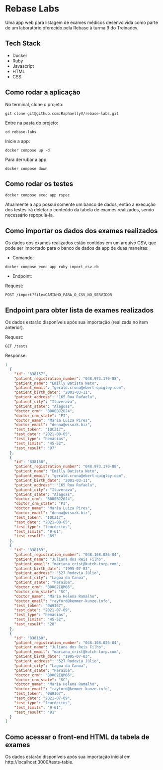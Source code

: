 # Rebase Labs

Uma app web para listagem de exames médicos desenvolvida como parte de um laboratório oferecido pela Rebase à turma 9 do Treinadev.

## Tech Stack

* Docker
* Ruby
* Javascript
* HTML
* CSS

## Como rodar a aplicação

No terminal, clone o projeto:

```
git clone git@github.com:RaphaellyV/rebase-labs.git
```

Entre na pasta do projeto:

```
cd rebase-labs
```

Inicie a app:

```
docker compose up -d
```

Para derrubar a app:

```
docker compose down
```

## Como rodar os testes

```
docker compose exec app rspec
```

Atualmente a app possui somente um banco de dados, então a execução dos testes irá deletar o conteúdo da tabela de exames realizados, sendo necessário repopulá-la.

## Como importar os dados dos exames realizados

Os dados dos exames realizados estão contidos em um arquivo CSV, que pode ser importado para o banco de dados da app de duas maneiras:

- Comando:

```
docker compose exec app ruby import_csv.rb
```

- Endpoint:

Request:
```
POST /import?file=CAMINHO_PARA_O_CSV_NO_SERVIDOR
```

## Endpoint para obter lista de exames realizados

Os dados estarão disponíveis após sua importação (realizada no item anterior).

Request:
```
GET /tests
```

Response:

```json
[
  {
    "id": "838157",
    "patient_registration_number": "048.973.170-88",
    "patient_name": "Emilly Batista Neto",
    "patient_email": "gerald.crona@ebert-quigley.com",
    "patient_birth_date": "2001-03-11",
    "patient_address": "165 Rua Rafaela",
    "patient_city": "Ituverava",
    "patient_state": "Alagoas",
    "doctor_crm": "B000BJ20J4",
    "doctor_crm_state": "PI",
    "doctor_name": "Maria Luiza Pires",
    "doctor_email": "denna@wisozk.biz",
    "test_token": "IQCZ17",
    "test_date": "2021-08-05",
    "test_type": "hemácias",
    "test_limits": "45-52",
    "test_result": "97"
  },
  {
    "id": "838158",
    "patient_registration_number": "048.973.170-88",
    "patient_name": "Emilly Batista Neto",
    "patient_email": "gerald.crona@ebert-quigley.com",
    "patient_birth_date": "2001-03-11",
    "patient_address": "165 Rua Rafaela",
    "patient_city": "Ituverava",
    "patient_state": "Alagoas",
    "doctor_crm": "B000BJ20J4",
    "doctor_crm_state": "PI",
    "doctor_name": "Maria Luiza Pires",
    "doctor_email": "denna@wisozk.biz",
    "test_token": "IQCZ17",
    "test_date": "2021-08-05",
    "test_type": "leucócitos",
    "test_limits": "9-61",
    "test_result": "89"
  },
  {
    "id": "838159",
    "patient_registration_number": "048.108.026-04",
    "patient_name": "Juliana dos Reis Filho",
    "patient_email": "mariana_crist@kutch-torp.com",
    "patient_birth_date": "1995-07-03",
    "patient_address": "527 Rodovia Júlio",
    "patient_city": "Lagoa da Canoa",
    "patient_state": "Paraíba",
    "doctor_crm": "B0002IQM66",
    "doctor_crm_state": "SC",
    "doctor_name": "Maria Helena Ramalho",
    "doctor_email": "rayford@kemmer-kunze.info",
    "test_token": "0W9I67",
    "test_date": "2021-07-09",
    "test_type": "hemácias",
    "test_limits": "45-52",
    "test_result": "28"
  },
  {
    "id": "838160",
    "patient_registration_number": "048.108.026-04",
    "patient_name": "Juliana dos Reis Filho",
    "patient_email": "mariana_crist@kutch-torp.com",
    "patient_birth_date": "1995-07-03",
    "patient_address": "527 Rodovia Júlio",
    "patient_city": "Lagoa da Canoa",
    "patient_state": "Paraíba",
    "doctor_crm": "B0002IQM66",
    "doctor_crm_state": "SC",
    "doctor_name": "Maria Helena Ramalho",
    "doctor_email": "rayford@kemmer-kunze.info",
    "test_token": "0W9I67",
    "test_date": "2021-07-09",
    "test_type": "leucócitos",
    "test_limits": "9-61",
    "test_result": "91"
  }
]
```

## Como acessar o front-end HTML da tabela de exames 

Os dados estarão disponíveis após sua importação inicial em http://localhost:3000/tests-table.
